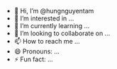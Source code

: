 - 👋 Hi, I’m @hungnguyentam
- 👀 I’m interested in ...
- 🌱 I’m currently learning ...
- 💞️ I’m looking to collaborate on ...
- 📫 How to reach me ...
- 😄 Pronouns: ...
- ⚡ Fun fact: ...

<!---
hungnguyentam/hungnguyentam is a ✨ special ✨ repository because its `README.md` (this file) appears on your GitHub profile.
You can click the Preview link to take a look at your changes.
--->
